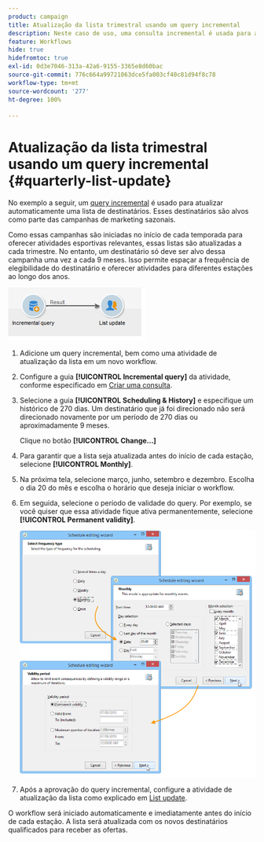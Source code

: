 ```yaml
---
product: campaign
title: Atualização da lista trimestral usando um query incremental
description: Neste caso de uso, uma consulta incremental é usada para atualizar automaticamente uma lista de destinatários
feature: Workflows
hide: true
hidefromtoc: true
exl-id: 0d3e7046-313a-42a6-9155-3365e8d60bac
source-git-commit: 776c664a99721063dce5fa003cf40c81d94f8c78
workflow-type: tm+mt
source-wordcount: '277'
ht-degree: 100%

---
```


# Atualização da lista trimestral usando um query incremental {#quarterly-list-update}



No exemplo a seguir, um [query incremental](incremental-query.md) é usado para atualizar automaticamente uma lista de destinatários. Esses destinatários são alvos como parte das campanhas de marketing sazonais.

Como essas campanhas são iniciadas no início de cada temporada para oferecer atividades esportivas relevantes, essas listas são atualizadas a cada trimestre. No entanto, um destinatário só deve ser alvo dessa campanha uma vez a cada 9 meses. Isso permite espaçar a frequência de elegibilidade do destinatário e oferecer atividades para diferentes estações ao longo dos anos.

![](assets/incremental_query_example.png)

1. Adicione um query incremental, bem como uma atividade de atualização da lista em um novo workflow.
1. Configure a guia **[!UICONTROL Incremental query]** da atividade, conforme especificado em [Criar uma consulta](query.md#creating-a-query).
1. Selecione a guia **[!UICONTROL Scheduling & History]** e especifique um histórico de 270 dias. Um destinatário que já foi direcionado não será direcionado novamente por um período de 270 dias ou aproximadamente 9 meses.

   Clique no botão **[!UICONTROL Change...]**

1. Para garantir que a lista seja atualizada antes do início de cada estação, selecione **[!UICONTROL Monthly]**.
1. Na próxima tela, selecione março, junho, setembro e dezembro. Escolha o dia 20 do mês e escolha o horário que deseja iniciar o workflow.
1. Em seguida, selecione o período de validade do query. Por exemplo, se você quiser que essa atividade fique ativa permanentemente, selecione **[!UICONTROL Permanent validity]**.

   ![](assets/incremental_query_example_2.png)

1. Após a aprovação do query incremental, configure a atividade de atualização da lista como explicado em [List update](list-update.md).

O workflow será iniciado automaticamente e imediatamente antes do início de cada estação. A lista será atualizada com os novos destinatários qualificados para receber as ofertas.

